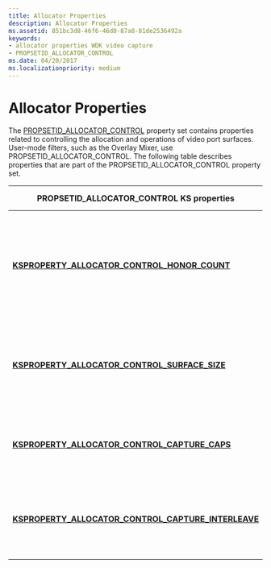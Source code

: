 ```yaml
---
title: Allocator Properties
description: Allocator Properties
ms.assetid: 851bc3d8-46f6-46d0-87a8-81de2536492a
keywords:
- allocator properties WDK video capture
- PROPSETID_ALLOCATOR_CONTROL
ms.date: 04/20/2017
ms.localizationpriority: medium
---
```


# Allocator Properties


The [PROPSETID\_ALLOCATOR\_CONTROL](https://docs.microsoft.com/windows-hardware/drivers/stream/propsetid-allocator-control) property set contains properties related to controlling the allocation and operations of video port surfaces. User-mode filters, such as the Overlay Mixer, use PROPSETID\_ALLOCATOR\_CONTROL. The following table describes properties that are part of the PROPSETID\_ALLOCATOR\_CONTROL property set.

<table>
<colgroup>
<col width="50%" />
<col width="50%" />
</colgroup>
<thead>
<tr class="header">
<th>PROPSETID_ALLOCATOR_CONTROL KS properties</th>
<th>Property description</th>
</tr>
</thead>
<tbody>
<tr class="odd">
<td><p><a href="https://docs.microsoft.com/windows-hardware/drivers/stream/ksproperty-allocator-control-honor-count" data-raw-source="[&lt;strong&gt;KSPROPERTY_ALLOCATOR_CONTROL_HONOR_COUNT&lt;/strong&gt;](https://docs.microsoft.com/windows-hardware/drivers/stream/ksproperty-allocator-control-honor-count)"><strong>KSPROPERTY_ALLOCATOR_CONTROL_HONOR_COUNT</strong></a></p></td>
<td><p>Controls how a filter determines the number of video port overlay surfaces to allocate.</p></td>
</tr>
<tr class="even">
<td><p><a href="https://docs.microsoft.com/windows-hardware/drivers/stream/ksproperty-allocator-control-surface-size" data-raw-source="[&lt;strong&gt;KSPROPERTY_ALLOCATOR_CONTROL_SURFACE_SIZE&lt;/strong&gt;](https://docs.microsoft.com/windows-hardware/drivers/stream/ksproperty-allocator-control-surface-size)"><strong>KSPROPERTY_ALLOCATOR_CONTROL_SURFACE_SIZE</strong></a></p></td>
<td><p>Controls the dimensions of the video port overlay surface.</p></td>
</tr>
<tr class="odd">
<td><p><a href="https://docs.microsoft.com/windows-hardware/drivers/stream/ksproperty-allocator-control-capture-caps" data-raw-source="[&lt;strong&gt;KSPROPERTY_ALLOCATOR_CONTROL_CAPTURE_CAPS&lt;/strong&gt;](https://docs.microsoft.com/windows-hardware/drivers/stream/ksproperty-allocator-control-capture-caps)"><strong>KSPROPERTY_ALLOCATOR_CONTROL_CAPTURE_CAPS</strong></a></p></td>
<td><p>Describes the capture capabilities of the video port.</p></td>
</tr>
<tr class="even">
<td><p><a href="https://docs.microsoft.com/windows-hardware/drivers/stream/ksproperty-allocator-control-capture-interleave" data-raw-source="[&lt;strong&gt;KSPROPERTY_ALLOCATOR_CONTROL_CAPTURE_INTERLEAVE&lt;/strong&gt;](https://docs.microsoft.com/windows-hardware/drivers/stream/ksproperty-allocator-control-capture-interleave)"><strong>KSPROPERTY_ALLOCATOR_CONTROL_CAPTURE_INTERLEAVE</strong></a></p></td>
<td><p>Returns if the video port supports interleaved capture.</p></td>
</tr>
</tbody>
</table>

 

 

 




